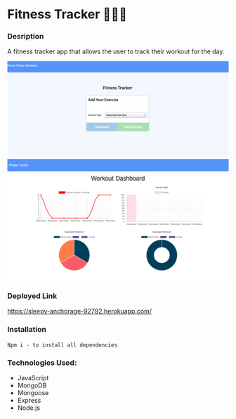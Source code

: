 # Fitness Tracker 🏋🏼‍♀️

### Desription
A fitness tracker app that allows the user to track their workout for the day. 
  


![](assets/fitness.png)
![](assets/workout.png)
 
  
### Deployed Link
    
https://sleepy-anchorage-92792.herokuapp.com/  


### Installation
```
Npm i - to install all dependencies 
```

### Technologies Used:
 - JavaScript
 - MongoDB
 - Mongoose
 - Express
 - Node.js
 
 

